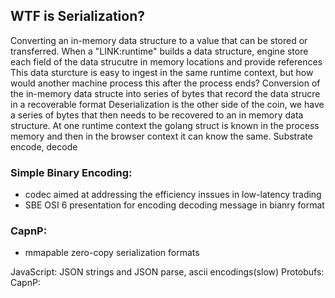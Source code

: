 ## WTF is Serialization?
Converting an in-memory data structure to a value that can be stored or transferred.
When a "LINK:runtime" builds a data structure, engine store each field of the data strucutre in memory locations and provide references
This data sturcture is easy to ingest in the same runtime context, but how would another machine process this after the process ends?
Conversion of the in-memory data structe into series of bytes that record the data strucre in a recoverable format
Deserialization is the other side of the coin, we have a series of bytes that then needs to be recovered to an in memory data structure.
At one runtime context the golang struct is known in the process memory and then in the browser context it can know the same.
Substrate encode, decode

### Simple Binary Encoding:
- codec aimed at addressing the efficiency inssues in low-latency trading
- SBE OSI 6 presentation for encoding decoding message in bianry format

### CapnP:
- mmapable zero-copy serialization formats


JavaScript: JSON strings and JSON parse, ascii encodings(slow)
Protobufs: 
CapnP:
